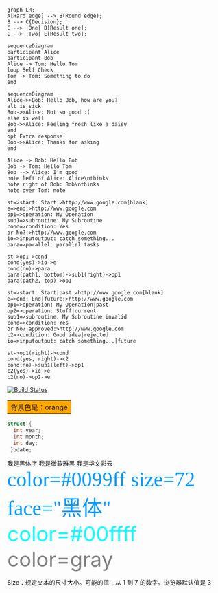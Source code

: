 ```mermaid
graph LR;
A[Hard edge] --> B(Round edge);
B --> C{Decision};
C --> |One| D[Result one];
C --> |Two| E[Result two];
```

```mermaid
sequenceDiagram
participant Alice
participant Bob
Alice -> Tom: Hello Tom
loop Self Check
Tom -> Tom: Something to do
end
```

```mermaid
sequenceDiagram
Alice->>Bob: Hello Bob, how are you?
alt is sick
Bob->>Alice: Not so good :(
else is well
Bob->>Alice: Feeling fresh like a daisy
end
opt Extra response
Bob->>Alice: Thanks for asking
end
```

```sequence
Alice -> Bob: Hello Bob
Bob -> Tom: Hello Tom
Bob --> Alice: I'm good
note left of Alice: Alice\nthinks
note right of Bob: Bob\nthinks
note over Tom: note
```

```flow
st=>start: Start:>http://www.google.com[blank]
e=>end:>http://www.google.com
op1=>operation: My Operation
sub1=>subroutine: My Subroutine
cond=>condition: Yes
or No?:>http://www.google.com
io=>inputoutput: catch something...
para=>parallel: parallel tasks

st->op1->cond
cond(yes)->io->e
cond(no)->para
para(path1, bottom)->sub1(right)->op1
para(path2, top)->op1
```

```flow
st=>start: Start|past:>http://www.google.com[blank]
e=>end: End|future:>http://www.google.com
op1=>operation: My Operation|past
op2=>operation: Stuff|current
sub1=>subroutine: My Subroutine|invalid
cond=>condition: Yes
or No?|approved:>http://www.google.com
c2=>condition: Good idea|rejected
io=>inputoutput: catch something...|future

st->op1(right)->cond
cond(yes, right)->c2
cond(no)->sub1(left)->op1
c2(yes)->io->e
c2(no)->op2->e
```

[![Build Status](https://travis-ci.org/joemccann/dillinger.svg?branch=master)](https://travis-ci.org/joemccann/dillinger)

<table><tr><td bgcolor=orange>背景色是：orange</td></tr></table>

```cpp
struct {
  int year;
  int month;
  int day;
 }bdate;
```

<font face="黑体">我是黑体字</font>
<font face="微软雅黑">我是微软雅黑</font>
<font face="STCAIYUN">我是华文彩云</font>
<font color=#0099ff size=7 face="黑体">color=#0099ff size=72 face="黑体"</font>
<font color=#00ffff size=72>color=#00ffff</font>
<font color=gray size=72>color=gray</font>

Size：规定文本的尺寸大小。可能的值：从 1 到 7 的数字。浏览器默认值是 3
